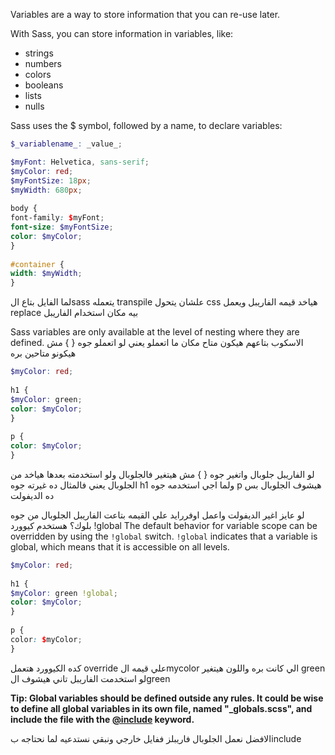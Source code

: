 Variables are a way to store information that you can re-use later.

With Sass, you can store information in variables, like:

- strings
- numbers
- colors
- booleans
- lists
- nulls

Sass uses the $ symbol, followed by a name, to declare variables:

```scss
$_variablename_: _value_;
```


```scss
$myFont: Helvetica, sans-serif;  
$myColor: red;  
$myFontSize: 18px;  
$myWidth: 680px;  
  
body { 
font-family: $myFont;  
font-size: $myFontSize;  
color: $myColor;
}  
  
#container {
width: $myWidth;
}
```
لما الفايل بتاع الsass يتعمله transpile علشان يتحول css 
هياخد قيمه الفاريبل ويعمل replace بيه مكان استخدام الفاريبل


Sass variables are only available at the level of nesting where they are defined.
الاسكوب بتاعهم هيكون متاح مكان ما اتعملو 
يعني لو اتعملو جوه { } مش هيكونو متاحين بره

```Scss
$myColor: red;  
  
h1 {
$myColor: green;  
color: $myColor;
}  
  
p {
color: $myColor;
}
```
لو الفاريبل جلوبال واتغير جوه  { } مش هيتغير فالجلوبال ولو استخدمته بعدها هياخد من الجلوبال
يعني فالمثال ده غيرته جوه h1 ولما اجي استخدمه جوه p هيشوف الجلوبال بس ده الديفولت 

لو عايز اغير الديفولت واعمل اوفررايد علي القيمه بتاعت الفاريبل الجلوبال من جوه بلوك؟ 
هستخدم كيوورد !global
The default behavior for variable scope can be overridden by using the `!global` switch.
`!global` indicates that a variable is global, which means that it is accessible on all levels.
```Scss
$myColor: red;  
  
h1 {
$myColor: green !global;  
color: $myColor;
}  
  
p { 
color: $myColor;
}
```
كده الكيوورد هتعمل override علي قيمه الmycolor الي كانت بره 
واللون هيتغير green
لو استخدمت الفاريبل تاني هيشوف الgreen



**Tip: Global variables should be defined outside any rules. It could be wise to define all global variables in its own file, named "_globals.scss", and include the file with the [@include](https://www.w3schools.com/sass/sass_mixin_include.php) keyword.**

الافضل نعمل الجلوبال فاريبلز ففايل خارجي 
ونبقي نستدعيه لما نحتاجه بinclude
